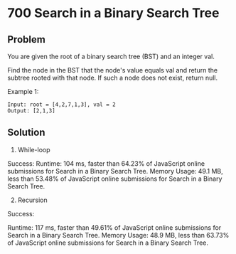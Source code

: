 # 700 Search in a Binary Search Tree

## Problem
You are given the root of a binary search tree (BST) and an integer val.

Find the node in the BST that the node's value equals val and return the subtree rooted with that node. If such a node does not exist, return null.

Example 1:
```dash
Input: root = [4,2,7,1,3], val = 2
Output: [2,1,3]
```

## Solution
1. While-loop

Success:
Runtime: 104 ms, faster than 64.23% of JavaScript online submissions for Search in a Binary Search Tree.
Memory Usage: 49.1 MB, less than 53.48% of JavaScript online submissions for Search in a Binary Search Tree.

2. Recursion

Success:

Runtime: 117 ms, faster than 49.61% of JavaScript online submissions for Search in a Binary Search Tree.
Memory Usage: 48.9 MB, less than 63.73% of JavaScript online submissions for Search in a Binary Search Tree.


